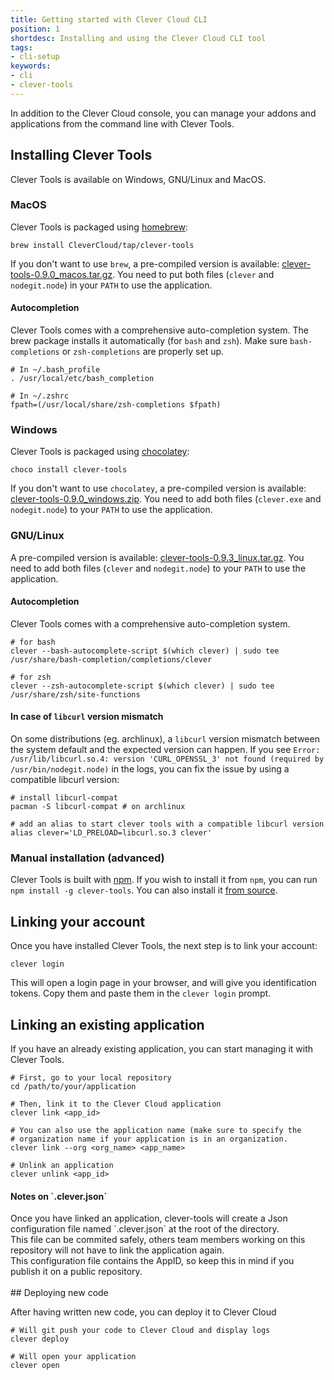 ```yaml
---
title: Getting started with Clever Cloud CLI
position: 1
shortdesc: Installing and using the Clever Cloud CLI tool
tags:
- cli-setup
keywords:
- cli
- clever-tools
---
```


In addition to the Clever Cloud console, you can manage your addons and
applications from the command line with Clever Tools.

## Installing Clever Tools

Clever Tools is available on Windows, GNU/Linux and MacOS.

### MacOS

Clever Tools is packaged using [homebrew](https://brew.sh):

    brew install CleverCloud/tap/clever-tools

If you don't want to use `brew`, a pre-compiled version is available: [clever-tools-0.9.0_macos.tar.gz](https://clever-tools.cellar.services.clever-cloud.com/releases/0.9.0/clever-tools-0.9.0_macos.tar.gz).
You need to put both files (`clever` and `nodegit.node`) in your `PATH` to use the application.

#### Autocompletion

Clever Tools comes with a comprehensive auto-completion system. The brew package installs it automatically (for `bash` and `zsh`). Make sure `bash-completions` or `zsh-completions` are properly set up.

    # In ~/.bash_profile
    . /usr/local/etc/bash_completion

    # In ~/.zshrc
    fpath=(/usr/local/share/zsh-completions $fpath)

### Windows

Clever Tools is packaged using [chocolatey](https://chocolatey.org):

    choco install clever-tools

If you don't want to use `chocolatey`, a pre-compiled version is available: [clever-tools-0.9.0_windows.zip](https://clever-tools.cellar.services.clever-cloud.com/releases/0.9.0/clever-tools-0.9.0_windows.zip).
You need to add both files (`clever.exe` and `nodegit.node`) to your `PATH` to use the application.

### GNU/Linux

A pre-compiled version is available: [clever-tools-0.9.3_linux.tar.gz](https://clever-tools.cellar.services.clever-cloud.com/releases/0.9.3/clever-tools-0.9.3_linux.tar.gz).
You need to add both files (`clever` and `nodegit.node`) to your `PATH` to use the application.

#### Autocompletion

Clever Tools comes with a comprehensive auto-completion system.

    # for bash
    clever --bash-autocomplete-script $(which clever) | sudo tee /usr/share/bash-completion/completions/clever

    # for zsh
    clever --zsh-autocomplete-script $(which clever) | sudo tee /usr/share/zsh/site-functions

#### In case of `libcurl` version mismatch

On some distributions (eg. archlinux), a `libcurl` version mismatch between the system default and the expected version can happen. If you see `Error: /usr/lib/libcurl.so.4: version 'CURL_OPENSSL_3' not found (required by /usr/bin/nodegit.node)` in the logs, you can fix the issue by using a compatible libcurl version:

    # install libcurl-compat
    pacman -S libcurl-compat # on archlinux

    # add an alias to start clever tools with a compatible libcurl version
    alias clever='LD_PRELOAD=libcurl.so.3 clever'

### Manual installation (advanced)

Clever Tools is built with [npm](https://npmjs.org). If you wish to install it from `npm`, you can run `npm install -g clever-tools`. You can also install it [from source](https://github.com/CleverCloud/clever-tools).

## Linking your account

Once you have installed Clever Tools, the next step is to link your account:

    clever login

This will open a login page in your browser, and will give you identification
tokens. Copy them and paste them in the `clever login` prompt.

## Linking an existing application

If you have an already existing application, you can start managing it with
Clever Tools.

    # First, go to your local repository
    cd /path/to/your/application

    # Then, link it to the Clever Cloud application
    clever link <app_id>

    # You can also use the application name (make sure to specify the
    # organization name if your application is in an organization.
    clever link --org <org_name> <app_name>

    # Unlink an application
    clever unlink <app_id>

<div class="panel panel-warning">
  <div class="panel-heading">
     <h4>Notes on `.clever.json`</h4>
  </div>
  <div class="panel-body">
    <div>
      Once you have linked an application, clever-tools will create a Json configuration file named `.clever.json` at the root of the directory.
    </div>
    <div>This file can be commited safely, others team members working on this repository will not have to link the application again.</div>
    <div>This configuration file contains the AppID, so keep this in mind if you publish it on a public repository.</div>
  </div>
</div>
<br>
## Deploying new code

After having written new code, you can deploy it to Clever Cloud

    # Will git push your code to Clever Cloud and display logs
    clever deploy

    # Will open your application
    clever open
